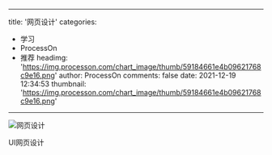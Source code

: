 
---
title: '网页设计'
categories: 
 - 学习
 - ProcessOn
 - 推荐
headimg: 'https://img.processon.com/chart_image/thumb/59184661e4b09621768c9e16.png'
author: ProcessOn
comments: false
date: 2021-12-19 12:34:53
thumbnail: 'https://img.processon.com/chart_image/thumb/59184661e4b09621768c9e16.png'
---

<div>   
<img class="thumb" alt="网页设计" src="https://img.processon.com/chart_image/thumb/59184661e4b09621768c9e16.png" referrerpolicy="no-referrer">
<p>UI网页设计</p>  
</div>
            